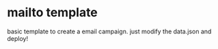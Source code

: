 # mailto template

basic template to create a email campaign. just modify the data.json and deploy!

